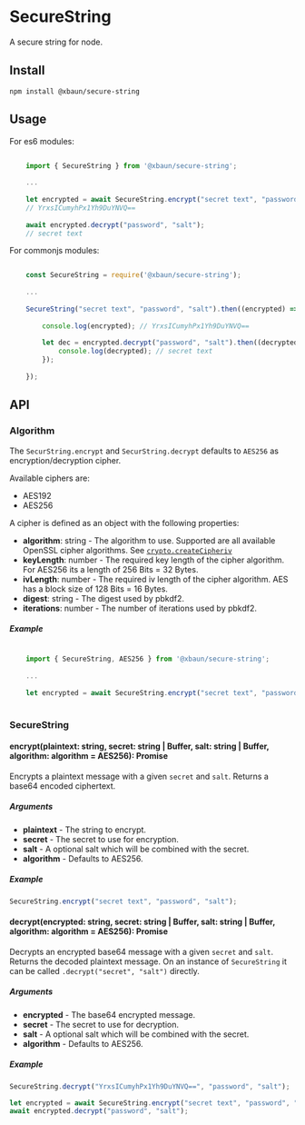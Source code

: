# SecureString

A secure string for node.

## Install

```
npm install @xbaun/secure-string
```

## Usage

For es6 modules:
```javascript

    import { SecureString } from '@xbaun/secure-string';
    
    ...
    
    let encrypted = await SecureString.encrypt("secret text", "password", "salt");
    // YrxsICumyhPx1Yh9DuYNVQ==
    
    await encrypted.decrypt("password", "salt");
    // secret text

```

For commonjs modules:

```javascript

    const SecureString = require('@xbaun/secure-string');
    
    ...
    
    SecureString("secret text", "password", "salt").then((encrypted) => {
    
        console.log(encrypted); // YrxsICumyhPx1Yh9DuYNVQ==
        
        let dec = encrypted.decrypt("password", "salt").then((decrypted) => {
            console.log(decrypted); // secret text
        });
        
    });

```

## API

### Algorithm

The ```SecurString.encrypt``` and ```SecurString.decrypt``` defaults to ```AES256``` as encryption/decryption cipher.

Available ciphers are:
- AES192
- AES256

A cipher is defined as an object with the following properties:

- **algorithm**:  string - The algorithm to use. Supported are all available OpenSSL cipher algorithms. See [```crypto.createCipheriv```](https://nodejs.org/api/crypto.html#crypto_crypto_createcipheriv_algorithm_key_iv_options)
- **keyLength**:  number - The required key length of the cipher algorithm. For AES256 its a length of 256 Bits = 32 Bytes.
- **ivLength**:   number - The required iv length of the cipher algorithm. AES has a block size of 128 Bits = 16 Bytes.
- **digest**:     string - The digest used by pbkdf2.
- **iterations**: number - The number of iterations used by pbkdf2.

##### Example

```javascript
    
    import { SecureString, AES256 } from '@xbaun/secure-string';
    
    ...
    
    let encrypted = await SecureString.encrypt("secret text", "password", "salt", AES256);
    
```

### SecureString

#### encrypt(plaintext: string, secret: string | Buffer, salt: string | Buffer, algorithm: algorithm = AES256): Promise<SecureString>

Encrypts a plaintext message with a given ```secret``` and ```salt```. Returns a base64 encoded ciphertext.

##### Arguments

- **plaintext** - The string to encrypt.
- **secret** - The secret to use for encryption.
- **salt** - A optional salt which will be combined with the secret.
- **algorithm** - Defaults to AES256.

##### Example

```javascript
SecureString.encrypt("secret text", "password", "salt");
```

#### decrypt(encrypted: string, secret: string | Buffer, salt: string | Buffer, algorithm: algorithm = AES256): Promise<string>

Decrypts an encrypted base64 message with a given ```secret``` and ```salt```. Returns the decoded plaintext message. 
On an instance of ```SecureString``` it can be called ```.decrypt("secret", "salt")``` directly.

##### Arguments

- **encrypted** - The base64 encrypted message.
- **secret** - The secret to use for decryption.
- **salt** - A optional salt which will be combined with the secret.
- **algorithm** - Defaults to AES256.

##### Example

```javascript
SecureString.decrypt("YrxsICumyhPx1Yh9DuYNVQ==", "password", "salt");
```

```javascript
let encrypted = await SecureString.encrypt("secret text", "password", "salt");
await encrypted.decrypt("password", "salt");
```